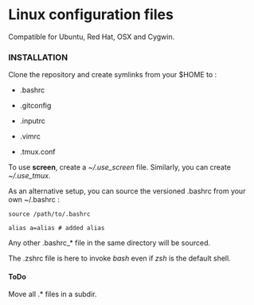 
Linux configuration files
=========================

Compatible for Ubuntu, Red Hat, OSX and Cygwin.


### INSTALLATION

Clone the repository and create symlinks from your $HOME to :

* .bashrc

* .gitconfig

* .inputrc

* .vimrc

* .tmux.conf

To use **screen**, create a *~/.use_screen* file. Similarly, you can create *~/.use_tmux*.

As an alternative setup, you can source the versioned .bashrc from your own ~/.bashrc :

    source /path/to/.bashrc

    alias a=alias # added alias

Any other .bashrc_* file in the same directory will be sourced.

The .zshrc file is here to invoke _bash_ even if _zsh_ is the default shell.

#### ToDo ####

Move all .* files in a subdir.
